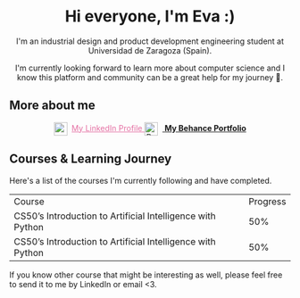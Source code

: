 <div align="center">

# Hi everyone, I'm Eva :)

<p> I'm an industrial design and product development engineering student at Universidad de Zaragoza (Spain).</p>

<p> I'm currently looking forward to learn more about computer science and I know this platform and community can be a great help for my journey 🫶. </p>

</div>


## More about me

<div align="center">

<a href="www.linkedin.com/in/eva-mg" style="color: #E571A4">
  <img src="https://cdn.jsdelivr.net/npm/simple-icons@v8/icons/linkedin.svg" alt="LinkedIn" width="24" height="24" style="vertical-align: middle; margin-right: 8px; color: White"
  <strong>My LinkedIn Profile</strong>
</a>

<a href="https://www.behance.net/evamolinerg">
  <img src="https://cdn.jsdelivr.net/npm/simple-icons@v8/icons/behance.svg" alt="Behance" width="24" height="24" style="vertical-align: middle; margin-right: 8px;">
  <strong>My Behance Portfolio</strong>
</a>

</div>


## Courses & Learning Journey

Here's a list of the courses I'm currently following and have completed. 

<table style="width:100%">
  <tr>
    <td>Course</td>
    <td>Progress</td>
  </tr>
  <tr>
    <td>CS50’s Introduction to Artificial Intelligence with Python</td>
    <td>50%</td>
  </tr>
  <tr>
    <td>CS50’s Introduction to Artificial Intelligence with Python</td>
    <td>50%</td>
  </tr>
</table>

If you know other course that might be interesting as well, please feel free to send it to me by LinkedIn or email <3.